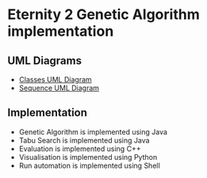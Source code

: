 # Eternity 2 Genetic Algorithm implementation

## UML Diagrams
- [Classes UML Diagram](docs/classes.pdf)
- [Sequence UML Diagram](docs/sequence.pdf)

## Implementation
- Genetic Algorithm is implemented using Java
- Tabu Search is implemented using Java
- Evaluation is implemented using C++
- Visualisation is implemented using Python
- Run automation is implemented using Shell